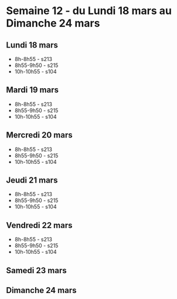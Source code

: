 # Semaine 12 - du Lundi 18 mars au Dimanche 24 mars


## Lundi 18 mars

* 8h-8h55 - s213
* 8h55-9h50 - s215
* 10h-10h55 - s104

## Mardi 19 mars

* 8h-8h55 - s213
* 8h55-9h50 - s215
* 10h-10h55 - s104

## Mercredi 20 mars

* 8h-8h55 - s213
* 8h55-9h50 - s215
* 10h-10h55 - s104

## Jeudi 21 mars

* 8h-8h55 - s213
* 8h55-9h50 - s215
* 10h-10h55 - s104

## Vendredi 22 mars

* 8h-8h55 - s213
* 8h55-9h50 - s215
* 10h-10h55 - s104

## Samedi 23 mars


## Dimanche 24 mars

